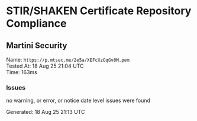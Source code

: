 # STIR/SHAKEN Certificate Repository Compliance

## Martini Security

Name: `https://p.mtsec.me/2e5a/XEFcXzOqGv0M.pem`\
Tested At: 18 Aug 25 21:04 UTC\
Time: 163ms

### Issues

no warning, or error, or notice date level issues were found

Generated: 18 Aug 25 21:13 UTC